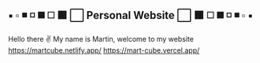 ## ▪️ ▫️ ◾ ◽ ◼️ ◻️ ⬛ ⬜ Personal Website  ⬜ ⬛ ◻️ ◼️ ◽ ◾ ▫️ ▪️

Hello there :v:
My name is Martin, welcome to my website
https://martcube.netlify.app/
https://mart-cube.vercel.app/